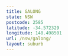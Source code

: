 ```yaml
---
title: GALONG
state: NSW
postcode: 2585
latitude: -34.572329
longitude: 148.498501
url: /nsw/galong/
layout: suburb
---
```

